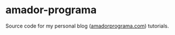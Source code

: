 # amador-programa
Source code for my personal blog (<a href = "amadorprograma.com">amadorprograma.com</a>) tutorials.

